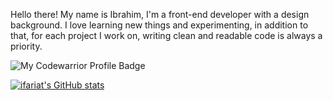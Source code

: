 
Hello there!
My name is Ibrahim, I'm a front-end developer with a design background.
I love learning new things and experimenting, in addition to that, for each project I work on, writing clean and readable code is always a priority.

![My Codewarrior Profile Badge](https://www.codewars.com/users/fariato/badges/large)

[![ifariat's GitHub stats](https://github-readme-stats.vercel.app/api?username=ifariat)](https://github.com/anuraghazra/github-readme-stats)

